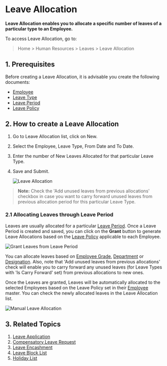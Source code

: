 # Leave Allocation

**Leave Allocation enables you to allocate a specific number of leaves of a particular type to an Employee.**

To access Leave Allocation, go to:

> Home > Human Resources > Leaves > Leave Allocation



## 1. Prerequisites

Before creating a Leave Allocation, it is advisable you create the following documents:

* [Employee](/docs/user/manual/en/human-resources/employee)
* [Leave Type](/docs/user/manual/en/human-resources/leave-type)
* [Leave Period](/docs/user/manual/en/human-resources/leave-period)
* [Leave Policy](/docs/user/manual/en/human-resources/leave-policy)

## 2. How to create a Leave Allocation

1. Go to Leave Allocation list, click on New.
1. Select the Employee, Leave Type, From Date and To Date.
1. Enter the number of New Leaves Allocated for that particular Leave Type.
1. Save and Submit.

	<img class="screenshot" alt="Leave Allocation"
	src="{{docs_base_url}}/assets/img/human-resources/leave-allocation.png">

> **Note:** Check the 'Add unused leaves from previous allocations' checkbox in case you want to carry forward unused leaves from previous allocation period for this particular Leave Type.

### 2.1 Allocating Leaves through Leave Period

 Leaves are usually allocated for a particular [Leave Period](/docs/user/manual/en/human-resources/leave-period). Once a Leave Period is created and saved, you can click on the **Grant** button to generate Leave Allocations based on the [Leave Policy](/docs/user/manual/en/human-resources/leave-policy) applicable to each Employee.

 <img class="screenshot" alt="Grant Leaves from Leave Period"
	src="{{docs_base_url}}/assets/img/human-resources/grant-button.png">
 
 You can allocate leaves based on [Employee Grade](/docs/user/manual/en/human-resources/employee-grade), [Department](/docs/user/manual/en/human-resources/department) or [Designation](/docs/user/manual/en/human-resources/designation). Also, note that 'Add unused leaves from previous allocations' check will enable you to carry forward any unused leaves (for Leave Types with 'Is Carry Forward' set) from previous allocations to new ones.

Once the Leaves are granted, Leaves will be automatically allocated to the selected Employees based on the Leave Policy set in their [Employee](/docs/user/manual/en/human-resources/employee) master. You can check the newly allocated leaves in the Leave Allocation list.

<img class="screenshot" alt="Manual Leave Allocation"
	src="{{docs_base_url}}/assets/img/human-resources/leave-allocation2.png">


## 3. Related Topics

1. [Leave Application](/docs/user/manual/en/human-resources/leave-application)
1. [Compensatory Leave Request](/docs/user/manual/en/human-resources/compensatory-leave-request)
1. [Leave Encashment](/docs/user/manual/en/human-resources/leave-encashment)
1. [Leave Block List](/docs/user/manual/en/human-resources/leave-block-list)
1. [Holiday List](/docs/user/manual/en/human-resources/holiday-list)


